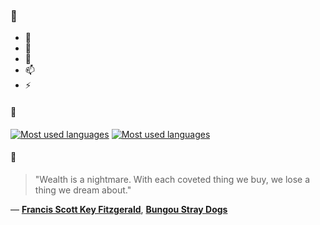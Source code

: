 ### 👋

- 🔭
- 🌱
- 💬
- 📫
- ⚡

#### 🧏

[![Most used languages](https://github-readme-stats-aynah.vercel.app/api/top-langs/?username=aynh&theme=solarized-dark&langs_count=6&layout=compact&hide_title=true)](https://github.com/anuraghazra/github-readme-stats#gh-dark-mode-only)
[![Most used languages](https://github-readme-stats-aynah.vercel.app/api/top-langs/?username=aynh&theme=solarized-light&langs_count=6&layout=compact&hide_title=true)](https://github.com/anuraghazra/github-readme-stats#gh-light-mode-only)

#### 💬

> "Wealth is a nightmare. With each coveted thing we buy, we lose a thing we dream about."

&mdash; [**Francis Scott Key Fitzgerald**](https://myanimelist.net/character.php?q=Francis%20Scott%20Key%20Fitzgerald&cat=character), [**Bungou Stray Dogs**](https://myanimelist.net/search/all?q=Bungou%20Stray%20Dogs&cat=all)
